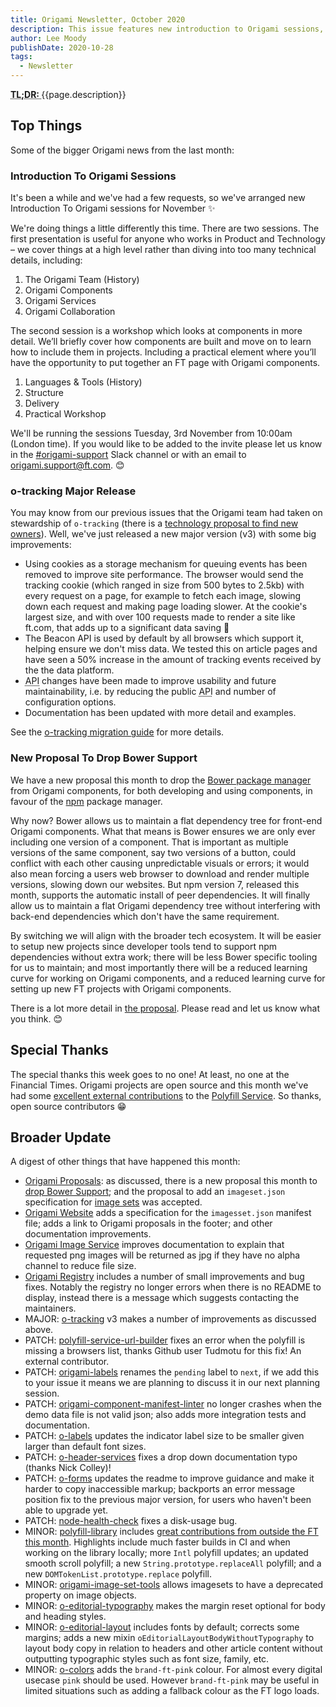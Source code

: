 ```yaml
---
title: Origami Newsletter, October 2020
description: This issue features new introduction to Origami sessions, an o-tracking major, and a proposal to drop Bower support.
author: Lee Moody
publishDate: 2020-10-28
tags:
  - Newsletter
---
```


<abbr title="Too long; didn't read">
	<strong>
	TL;DR:
	</strong>
</abbr> {{page.description}}

## Top Things

Some of the bigger Origami news from the last month:

### Introduction To Origami Sessions

It's been a while and we've had a few requests, so we've arranged new Introduction To Origami sessions for November ✨

We're doing things a little differently this time. There are two sessions. The first presentation is useful for anyone who works in Product and Technology – we cover things at a high level rather than diving into too many technical details, including:
1. The Origami Team (History)
2. Origami Components
3. Origami Services
4. Origami Collaboration

The second session is a workshop which looks at components in more detail. We’ll briefly cover how components are built and move on to learn how to include them in projects. Including a practical element where you’ll have the opportunity to put together an FT page with Origami components.
1. Languages & Tools (History)
2. Structure
3. Delivery
4. Practical Workshop

We'll be running the sessions Tuesday, 3rd November from 10:00am (London time). If you would like to be added to the invite please let us know in the [#origami-support](https://financialtimes.slack.com/messages/origami-support) Slack channel or with an email to origami.support@ft.com. 😊

### o-tracking Major Release

You may know from our previous issues that the Origami team had taken on stewardship of `o-tracking` (there is a [technology proposal to find new owners](https://github.com/Financial-Times/technology-proposals/issues/51)). Well, we've just released a new major version (v3) with some big improvements:
-  Using cookies as a storage mechanism for queuing events has been removed to improve site performance. The browser would send the tracking cookie (which ranged in size from 500 bytes to 2.5kb) with every request on a page, for example to fetch each image, slowing down each request and making page loading slower. At the cookie's largest size, and with over 100 requests made to render a site like ft.com, that adds up to a significant data saving 🎉
- The Beacon API is used by default by all browsers which support it, helping ensure we don't miss data. We tested this on article pages and have seen a 50% increase in the amount of tracking events received by the the data platform.
- <abbr title="Application programming interface">API</abbr> changes have been made to improve usability and future maintainability, i.e. by reducing the public <abbr title="Application programming interface">API</abbr> and number of configuration options.
- Documentation has been updated with more detail and examples.

See the [o-tracking migration guide](https://github.com/Financial-Times/o-tracking/blob/master/MIGRATION.md#migrating-from-v2-to-v3) for more details.

### New Proposal To Drop Bower Support

We have a new proposal this month to drop the [Bower package manager](https://bower.io/) from Origami components, for both developing and using components, in favour of the [npm](https://www.npmjs.com/) package manager.

Why now? Bower allows us to maintain a flat dependency tree for front-end Origami components. What that means is Bower ensures we are only ever including one version of a component. That is important as multiple versions of the same component, say two versions of a button, could conflict with each other causing unpredictable visuals or errors; it would also mean forcing a users web browser to download and render multiple versions, slowing down our websites. But npm version 7, released this month, supports the automatic install of peer dependencies. It will finally allow us to maintain a flat Origami dependency tree without interfering with back-end dependencies which don't have the same requirement.

By switching we will align with the broader tech ecosystem. It will be easier to setup new projects since developer tools tend to support npm dependencies without extra work; there will be less Bower specific tooling for us to maintain; and most importantly there will be a reduced learning curve for working on Origami components, and a reduced learning curve for setting up new FT projects with Origami components.

There is a lot more detail in [the proposal](https://github.com/Financial-Times/origami/pull/86). Please read and let us know what you think. 😊

## Special Thanks

The special thanks this week goes to no one! At least, no one at the Financial Times. Origami projects are open source and this month we've had some [excellent external contributions](https://github.com/Financial-Times/polyfill-library/pulse) to the [Polyfill Service](https://origami.ft.com/documentation/services/#polyfill-io). So thanks, open source contributors 😁

## Broader Update

A digest of other things that have happened this month:

- [Origami Proposals](https://github.com/Financial-Times/origami): as discussed, there is a new proposal this month to [drop Bower Support](https://github.com/Financial-Times/origami/pull/86); and the proposal to add an `imageset.json` specification for [image sets](https://registry.origami.ft.com/components?imageset=true&active=true&maintained=true) was accepted.
- [Origami Website](https://github.com/Financial-Times/origami-website) adds a specification for the `imagesset.json` manifest file; adds a link to Origami proposals in the footer; and other documentation improvements.
- [Origami Image Service](https://github.com/Financial-Times/origami-image-service) improves documentation to explain that requested png images will be returned as jpg if they have no alpha channel to reduce file size.
- [Origami Registry](https://github.com/Financial-Times/origami-registry-ui) includes a number of small improvements and bug fixes. Notably the registry no longer errors when there is no README to display, instead there is a message which suggests contacting the maintainers.
- MAJOR: [o-tracking](https://github.com/Financial-Times/o-tracking) v3 makes a number of improvements as discussed above.
- PATCH: [polyfill-service-url-builder](https://github.com/Financial-Times/polyfill-service-url-builder) fixes an error when the polyfill is missing a browsers list, thanks Github user Tudmotu for this fix! An external contributor.
- PATCH: [origami-labels](https://github.com/Financial-Times/origami-labels) renames the `pending` label to `next`, if we add this to your issue it means we are planning to discuss it in our next planning session.
- PATCH: [origami-component-manifest-linter](https://github.com/Financial-Times/origami-component-manifest-linter) no longer crashes when the demo data file is not valid json; also adds more integration tests and documentation.
- PATCH: [o-labels](https://github.com/Financial-Times/o-labels) updates the indicator label size to be smaller given larger than default font sizes.
- PATCH: [o-header-services](https://github.com/Financial-Times/o-header-services) fixes a drop down documentation typo (thanks Nick Colley)!
- PATCH: [o-forms](https://github.com/Financial-Times/o-forms) updates the readme to improve guidance and make it harder to copy inaccessible markup; backports an error message position fix to the previous major version, for users who haven't been able to upgrade yet.
- PATCH: [node-health-check](https://github.com/Financial-Times/node-health-check) fixes a disk-usage bug.
- MINOR: [polyfill-library](https://github.com/Financial-Times/polyfill-library) includes [great contributions from outside the FT this month](https://github.com/Financial-Times/polyfill-library/pulse). Highlights include much faster builds in CI and when working on the library locally; more `Intl` polyfill updates; an updated smooth scroll polyfill; a new `String.prototype.replaceAll` polyfill; and a new `DOMTokenList.prototype.replace` polyfill.
- MINOR: [origami-image-set-tools](https://github.com/Financial-Times/origami-image-set-tools) allows imagesets to have a deprecated property on image objects.
- MINOR: [o-editorial-typography](https://github.com/Financial-Times/o-editorial-typography) makes the margin reset optional for body and heading styles.
- MINOR: [o-editorial-layout](https://github.com/Financial-Times/o-editorial-layout) includes fonts by default; corrects some margins; adds a new mixin `oEditorialLayoutBodyWithoutTypography` to layout body copy in relation to headers and other article content without outputting typographic styles such as font size, family, etc.
- MINOR: [o-colors](https://github.com/Financial-Times/o-colors) adds the `brand-ft-pink` colour. For almost every digital usecase `pink` should be used. However `brand-ft-pink` may be useful in limited situations such as adding a fallback colour as the FT logo loads.

